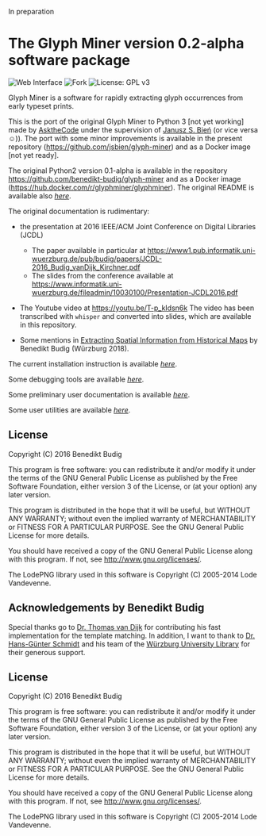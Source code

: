 In preparation



# The Glyph Miner version 0.2-alpha software package

![Web Interface](https://img.shields.io/badge/interface-web--based-brightgreen)
![Fork](https://img.shields.io/badge/fork-Python3%20port-blue)
![License: GPL v3](https://img.shields.io/badge/License-GPLv3-blue.svg)

Glyph Miner is a software for rapidly extracting glyph occurrences from early
typeset prints. 

This is the port of the original Glyph Miner to Python 3 [not yet
working] made by [AsktheCode](https://docs.askthecode.ai/) under the
supervision of [Janusz S. Bień](https://orcid.org/0000-0001-5006-8183)
(or vice versa ☺)).  The port with some minor improvements is
available in the present repository
(https://github.com/jsbien/glyph-miner) and as a Docker image [not yet
ready].



The original Python2 version 0.1-alpha is available in the repository
https://github.com/benedikt-budig/glyph-miner and as a Docker image
(https://hub.docker.com/r/glyphminer/glyphminer).
The original README is available also [*here*](original_README.md).

The original documentation is rudimentary:

* the presentation at 2016 IEEE/ACM Joint
Conference on Digital Libraries (JCDL)
  * The paper available in particular at https://www1.pub.informatik.uni-wuerzburg.de/pub/budig/papers/JCDL-2016_Budig_vanDijk_Kirchner.pdf
  * The slides from the conference available at https://www.informatik.uni-wuerzburg.de/fileadmin/10030100/Presentation-JCDL2016.pdf

* The Youtube video at https://youtu.be/T-p_kIdsn6k The video has been
transcribed with `whisper` and converted into slides, which are available in
this repository.

* Some mentions in [Extracting Spatial Information from Historical
  Maps](urn:nbn:de:bvb:20-opus-160955) by Benedikt Budig (Würzburg
  2018).

The current installation instruction is available [*here*](INSTALL.md).

Some debugging tools are available [*here*](local/).

Some preliminary user documentation is available [*here*](doc/).

Some user utilities  are available [*here*](utils/).

## License
Copyright (C) 2016 Benedikt Budig

This program is free software: you can redistribute it and/or modify
it under the terms of the GNU General Public License as published by
the Free Software Foundation, either version 3 of the License, or
(at your option) any later version.

This program is distributed in the hope that it will be useful,
but WITHOUT ANY WARRANTY; without even the implied warranty of
MERCHANTABILITY or FITNESS FOR A PARTICULAR PURPOSE.  See the
GNU General Public License for more details.

You should have received a copy of the GNU General Public License
along with this program.  If not, see <http://www.gnu.org/licenses/>.

The LodePNG library used in this software is Copyright (C) 2005-2014 Lode
Vandevenne.


## Acknowledgements by  Benedikt Budig
Special thanks go to [Dr. Thomas van
Dijk](https://web.archive.org/web/20170915184753/http://www1.informatik.uni-wuerzburg.de/en/staff/dijk_thomas_van/)
for contributing his fast implementation for the template matching. In
addition, I want to thank to [Dr. Hans-Günter
Schmidt](https://wuerzburgwiki.de/wiki/Hans-G%C3%BCnter_Schmidt) and
his team of the [Würzburg University
Library](https://web.archive.org/web/20130322080553/http://www.bibliothek.uni-wuerzburg.de/en/ub_infos/contact/departments/digitization_centre/)
for their generous support.

## License
Copyright (C) 2016 Benedikt Budig

This program is free software: you can redistribute it and/or modify
it under the terms of the GNU General Public License as published by
the Free Software Foundation, either version 3 of the License, or
(at your option) any later version.

This program is distributed in the hope that it will be useful,
but WITHOUT ANY WARRANTY; without even the implied warranty of
MERCHANTABILITY or FITNESS FOR A PARTICULAR PURPOSE.  See the
GNU General Public License for more details.

You should have received a copy of the GNU General Public License
along with this program.  If not, see <http://www.gnu.org/licenses/>.

The LodePNG library used in this software is Copyright (C) 2005-2014 Lode
Vandevenne.

